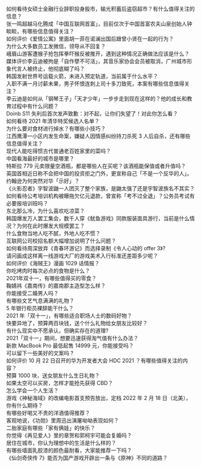 如何看待女硕士金融行业辞职投身股市，输光积蓄后盗窃超市？有什么值得关注的信息？  
张一鸣超越马化腾成「中国互联网首富」，目前仅次于中国首富农夫山泉创始人钟睒睒，有哪些信息值得关注？  
如何评价《爱情公寓》里面胡一菲在诺澜出国后跟曾小贤在一起的行为？  
为什么大多数员工发微信，领导从不回复？  
峨眉山游客遭猴子抢包挥拳吓猴反被推开，遇到这种情况正确做法应该是什么？  
媒体评价李云迪被拘是「自作孽不可活」，其音乐家协会会员被取消，广州城市形象代言人被终止，他彻底糊了吗？  
韩国发射世界号运载火箭，未进入预定轨道，当前属于什么水平？  
入职不满一月讨薪未果，男子怀恨连刺上司十多刀致死，本案有哪些信息值得关注？  
李云迪是如何从「钢琴王子」「天才少年」一步步走到现在这样的？他的成长和教育过程中有什么问题？  
Doinb S11 失利后首次发声致歉：对不起，让你们失望了！对此你怎么看？  
如何看待 2021 年清华特奖候选人名单？  
为什么要对食材进行焯水？有哪些小技巧？  
江西鹰潭一小区内发生命案，嫌疑人因情感纠纷持刀杀死 3 人后自杀，还有哪些信息值得关注？  
现代人能吃得惯古代普通老百姓家里的菜吗？  
中国看海最好的城市是哪里？  
特斯拉 779 元卖限量空酒瓶，都是哪些人在买呢？该酒瓶能保值或者升值吗？  
英国首相近日称不会把中国的投资拒之门外，更宣称自己「不是一个反华的人」。约翰逊为何突然对华「示好」？  
《火影忍者》宇智波鼬一人团灭了整个家族，是鼬太强了还是宇智波族名不其实？  
如何看待公考培训机构被曝拖欠亿元退款，曾宣称「考不过全退」？公务员考试有必要报培训班吗？  
东北那么冷，为什么喜欢吃凉菜？  
韩国爆发万人罢工集会，数千人穿《鱿鱼游戏》同款服装面具游行，当前是什么情况？为何在此时爆发大规模罢工？  
什么食物当地人吃不腻，外地人吃不惯？  
互联网公司校招名额大幅增加说明了什么问题？  
如何看待周深放弃《青春环游记》而选择录制《令人心动的 offer 3》?  
请问画成这样离一线游戏大厂的游戏美术入行标准还差距多少呢？  
如何评价《海贼王》漫画 1029 话情报？  
你吃烤肉时每次必点的食物是什么？  
2021年双十一，有哪些值得买的零食？  
鞠婧祎《嘉南传》的嘉南郡主造型怎么样？  
你能接受二婚男人吗？  
有哪些文艺气息满满的礼物？  
5 年银行柜员裸辞能干什么？  
2021 年「双十一」，有哪些适合职场人士的数码好物？  
快要异地了，预算两百块钱，送个什么礼物给女朋友比较好？  
有什么现实中不愿承认，但确实存在的道理?  
2021「双十一」期间，想要迅速获得淘气值有什么办法？  
新款 MacBook Pro 最低起售 14999 元，你能接受吗？  
可以留下一些美好的文案吗 ?  
如何评价 10 月 22 日召开的华为开发者大会 HDC 2021 ？有哪些值得关注的内容？  
预算 1000 块，送女朋友什么生日礼物？  
如果太空可以买房，怎样才能抢先获得 CBD？  
怎么学会一个人生活？  
游戏《神秘海域》的改编电影首支预告放出，定档 2022 年 2 月 18 日（北美），你有什么期待？  
有哪些好喝又不贵的洋酒值得推荐？  
客观地说，《功勋》里周迅出演屠呦呦表现如何？  
二胎家庭有哪些「家有俩娃」的快乐？  
你觉得《再见爱人》里的章贺和郭柯宇可能会复婚吗？  
居住在城市，你认为理想中的生活是什么样的？  
有哪些墙面乳胶漆的颜色最耐看，大家能推荐一下吗？  
《仙剑奇侠传 7》能否为国产游戏开辟出一条与《原神》不同的道路？  
